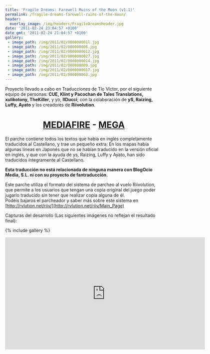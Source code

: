 ```yaml
---
title: 'Fragile Dreams: Farewell Ruins of the Moon (v1.1)'
permalink: /fragile-dreams-farewell-ruins-of-the-moon/
header:
  overlay_image: /img/headers/FragileDreamsHeader.jpg
date: '2011-02-24 23:04:57 +0100'
date_gmt: '2011-02-24 21:04:57 +0100'
gallery:
 - image_path: /img/2011/02/000000001l.jpg
 - image_path: /img/2011/02/000000006.jpg
 - image_path: /img/2011/02/0000000012.jpg
 - image_path: /img/2011/02/0000000027.jpg
 - image_path: /img/2011/02/0000000014.jpg
 - image_path: /img/2011/02/000000009.jpg
 - image_path: /img/2011/02/0000000017.jpg
 - image_path: /img/2011/02/000000003.jpg
---
```

Proyecto llevado a cabo en Traducciones de Tío Víctor, por el siguiente equipo de personas: 
**CUE, Klint y Pacochan de Tales Translations, xulikotony, TheKiller**, y yo, **IlDucci**; 
con la colaboración de **yS, Raizing, Luffy, Ayato** y los creadores de **Riivolution**.

<h1 style="text-align: center;"><strong><a href="http://www.mediafire.com/download/eva1brhnodvb53d/FragileDreamsESP11.7z">MEDIAFIRE</a> - <a href="https://mega.nz/#!QUlSnawK!VPhIxEUNwvN7ZNaXmSL1uhB1nqm_ph6bscwnt-WWNC4">MEGA</a></strong></h1>

El parche contiene todos los textos que había en inglés completamente traducidos al Castellano, 
y trae un pequeño extra: En los mapas había algunas líneas en Japonés que no se habían traducido 
en la versión oficial en inglés, y que con la ayuda de ys, Raizing, Luffy y Ayato, han sido 
traducidos íntegramente al Castellano.

**Esta traducción no está relacionada de ninguna manera con BlogOcio Media, S.L. ni con su 
proyecto de fantraducción.**

Este parche utiliza el formato del sistema de parcheo al vuelo Riivolution, que permite a los 
usuarios que tengan una copia original del juego poder jugarlo traducido sin tener que realizar 
copia alguna de él.  
Podéis bajaros el parcheador y saber más sobre este sistema en [http://rvlution.net/riiv/](http://rvlution.net/riiv/Main_Page)

Capturas del desarrollo (Las siguientes imágenes no reflejan el resultado final):

{% include gallery %}

<p style="text-align: center;"><iframe src="https://www.youtube-nocookie.com/embed/Zp8ARS8fqxw?rel=0" width="640" height="360" frameborder="0" allowfullscreen="allowfullscreen"></iframe></p>
